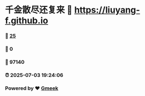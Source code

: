 # 千金散尽还复来 :link: https://liuyang-f.github.io 
### :page_facing_up: [25](https://liuyang-f.github.io/tag.html) 
### :speech_balloon: 0 
### :hibiscus: 97140 
### :alarm_clock: 2025-07-03 19:24:06 
### Powered by :heart: [Gmeek](https://github.com/Meekdai/Gmeek)
